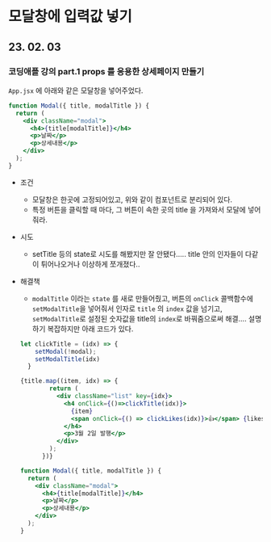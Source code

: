 # 모달창에 입력값 넣기

## 23. 02. 03

### 코딩애플 강의 part.1 props 를 응용한 상세페이지 만들기

`App.jsx` 에 아래와 같은 모달창을 넣어주었다.

```jsx
function Modal({ title, modalTitle }) {
  return (
    <div className="modal">
      <h4>{title[modalTitle]}</h4>
      <p>날짜</p>
      <p>상세내용</p>
    </div>
  );
}
```

- 조건
    - 모달창은 한곳에 고정되어있고, 위와 같이 컴포넌트로 분리되어 있다.
    - 특정 버튼을 클릭할 때 마다, 그 버튼이 속한 곳의 title 을 가져와서 모달에 넣어줘라.
- 시도
    - setTitle 등의 state로 시도를 해봤지만 잘 안됐다….. title 안의 인자들이 다같이 튀어나오거나 이상하게 쪼개졌다..
- 해결책
    - `modalTitle` 이라는 `state` 를 새로 만들어줬고, 버튼의 `onClick` 콜백함수에 `setModalTitle`을 넣어줘서 인자로 `title` 의 `index` 값을 넘기고, `setModalTitle`로 설정된 숫자값을 title의 `index`로 바꿔줌으로써 해결…. 설명하기 복잡하지만 아래 코드가 있다.
    
    ```jsx
    let clickTitle = (idx) => {
        setModal(!modal);
        setModalTitle(idx)
      }
    
    {title.map((item, idx) => {
            return (
              <div className="list" key={idx}>
                <h4 onClick={()=>clickTitle(idx)}>
                  {item}
                  <span onClick={() => clickLikes(idx)}>👍</span> {likes[idx]}
                </h4>
                <p>3월 2일 발행</p>
              </div>
            );
          })}
    
    function Modal({ title, modalTitle }) {
      return (
        <div className="modal">
          <h4>{title[modalTitle]}</h4>
          <p>날짜</p>
          <p>상세내용</p>
        </div>
      );
    }
    ```